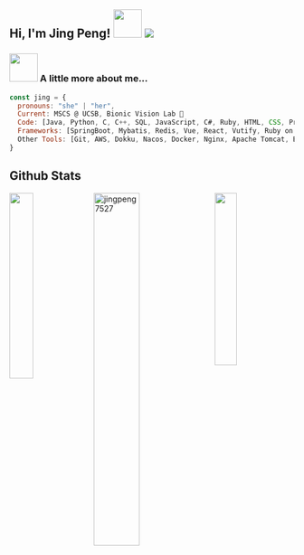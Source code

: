 <h2> Hi, I'm Jing Peng! <img src="https://media.giphy.com/media/mGcNjsfWAjY5AEZNw6/giphy.gif" width="50"> <img src="https://komarev.com/ghpvc/?username=jingpeng7527&color=green"></h2>


### <img src="https://media.giphy.com/media/VgCDAzcKvsR6OM0uWg/giphy.gif" width="50"> A little more about me...  

```javascript
const jing = {
  pronouns: "she" | "her",
  Current: MSCS @ UCSB, Bionic Vision Lab 🧠
  Code: [Java, Python, C, C++, SQL, JavaScript, C#, Ruby, HTML, CSS, Processing, MATLAB, LATEX],
  Frameworks: [SpringBoot, Mybatis, Redis, Vue, React, Vutify, Ruby on Rails, Spring Security, Numpy, Pandas, PyTorch]
  Other Tools: [Git, AWS, Dokku, Nacos, Docker, Nginx, Apache Tomcat, Elastic Beanstalk, Postman, Wireshark, MongoDB]
}
```

<h2> Github Stats </h2> <img align='right' width="28%" src="https://j.gifs.com/zKLJ7O.gif">
<a href="https://github.com/jingpeng7527/github-readme-stats"><img align="left" width="29%" src="https://github-readme-stats.vercel.app/api/top-langs/?username=jingpeng7527&layout=compact" /></a>
<img align='center' width="40%" src="https://github-readme-streak-stats.herokuapp.com/?user=jingpeng7527" alt="jingpeng7527" />


<br/>


<!--
**jingpeng7527/jingpeng7527** is a ✨ _special_ ✨ repository because its `README.md` (this file) appears on your GitHub profile.

<img src="https://64.media.tumblr.com/112e616f8ee4b34ff28b7f8f004f1121/tumblr_pb7tmmj3zD1ro8ysbo1_500.gifv" width="40">
<img align='right' src="https://media4.giphy.com/media/v1.Y2lkPTc5MGI3NjExZ2ZpNDRuZmt2czdwNXNiZWw2djB3cmo4MHhyeml0NTdjc2lqeHExaCZlcD12MV9pbnRlcm5hbF9naWZfYnlfaWQmY3Q9Zw/y4PQTcLTYJwOI/giphy.gif" width="87">

[![Top Langs](https://github-readme-stats.vercel.app/api/top-langs/?username=jingpeng7527&layout=compact)](https://github.com/jingpeng7527/github-readme-stats)
进阶版 profile view
![](https://komarev.com/ghpvc/?username=jingpeng7527i&color=brightgreen)
fork number
![](https://visitor-badge.glitch.me/badge?page_id=muskanrani.muskanrani)<img src="https://img.shields.io/github/forks/jingpeng7527/jingpeng7527?style=social"></img>

Here are some ideas to get you started:
- ### Hi there 👋

[![Jing's GitHub stats](https://github-readme-stats.vercel.app/api?username=jingpeng7527&count_private=true&show_icons=true&theme=radical)](https://github.com/jingpeng7527/github-readme-stats)



- 🔭 I’m currently working on ...
- 🌱 I’m currently learning ...
- 👯 I’m looking to collaborate on ...
- 🤔 I’m looking for help with ...
- 💬 Ask me about ...
- 📫 How to reach me: ...
- 😄 Pronouns: ...
- ⚡ Fun fact: ...
-->
